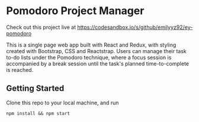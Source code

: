 # Pomodoro Project Manager

Check out this project live at https://codesandbox.io/s/github/emilyyz92/ey-pomodoro

This is a single page web app built with React and Redux, with styling created with Bootstrap, CSS and Reactstrap. Users can manage their task to-do lists under the Pomodoro technique, where a focus session is accompanied by a break session until the task's planned time-to-complete is reached.

## Getting Started

Clone this repo to your local machine, and run
```
npm install && npm start
```
